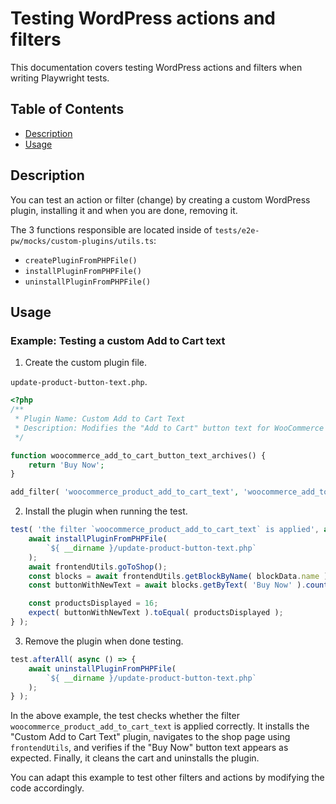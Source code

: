# Testing WordPress actions and filters

This documentation covers testing WordPress actions and filters when writing Playwright tests.

## Table of Contents

- [Description](#description)
- [Usage](#usage)

## Description

You can test an action or filter (change) by creating a custom WordPress plugin, installing it and when you are done, removing it.

The 3 functions responsible are located inside of `tests/e2e-pw/mocks/custom-plugins/utils.ts`:

- `createPluginFromPHPFile()`
- `installPluginFromPHPFile()`
- `uninstallPluginFromPHPFile()`

## Usage

### Example: Testing a custom Add to Cart text

1. Create the custom plugin file.

`update-product-button-text.php`.

```php
<?php
/**
 * Plugin Name: Custom Add to Cart Text
 * Description: Modifies the "Add to Cart" button text for WooCommerce products.
 */

function woocommerce_add_to_cart_button_text_archives() {
    return 'Buy Now';
}

add_filter( 'woocommerce_product_add_to_cart_text', 'woocommerce_add_to_cart_button_text_archives' );
```

2. Install the plugin when running the test.

```javascript
test( 'the filter `woocommerce_product_add_to_cart_text` is applied', async ( { frontendUtils } ) => {
    await installPluginFromPHPFile(
        `${ __dirname }/update-product-button-text.php`
    );
    await frontendUtils.goToShop();
    const blocks = await frontendUtils.getBlockByName( blockData.name );
    const buttonWithNewText = await blocks.getByText( 'Buy Now' ).count();

    const productsDisplayed = 16;
    expect( buttonWithNewText ).toEqual( productsDisplayed );
} );
```

3. Remove the plugin when done testing.

```javascript
test.afterAll( async () => {
    await uninstallPluginFromPHPFile(
        `${ __dirname }/update-product-button-text.php`
    );
} );
```

In the above example, the test checks whether the filter `woocommerce_product_add_to_cart_text` is applied correctly. It installs the "Custom Add to Cart Text" plugin, navigates to the shop page using `frontendUtils`, and verifies if the "Buy Now" button text appears as expected. Finally, it cleans the cart and uninstalls the plugin.

You can adapt this example to test other filters and actions by modifying the code accordingly.
